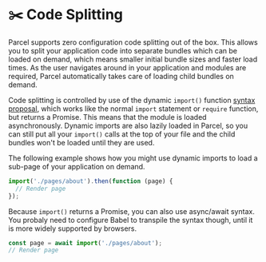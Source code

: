 # ✂️ Code Splitting

Parcel supports zero configuration code splitting out of the box. This allows you to split your application code into separate bundles which can be loaded on demand, which means smaller initial bundle sizes and faster load times. As the user navigates around in your application and modules are required, Parcel automatically takes care of loading child bundles on demand.

Code splitting is controlled by use of the dynamic `import()` function [syntax proposal](https://github.com/tc39/proposal-dynamic-import), which works like the normal `import` statement or `require` function, but returns a Promise. This means that the module is loaded asynchronously. Dynamic imports are also lazily loaded in Parcel, so you can still put all your `import()` calls at the top of your file and the child bundles won't be loaded until they are used.

The following example shows how you might use dynamic imports to load a sub-page of your application on demand.

```javascript
import('./pages/about').then(function (page) {
  // Render page
});
```

Because `import()` returns a Promise, you can also use async/await syntax. You probaly need to configure Babel to transpile the syntax though, until it is more widely supported by browsers.

```javascript
const page = await import('./pages/about');
// Render page
```
